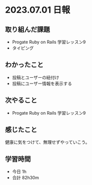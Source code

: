 # 2023.07.01 日報

## 取り組んだ課題
- Progate Ruby on Rails 学習レッスン9
- タイピング

## わかったこと
- 投稿とユーザーの紐付け
- 投稿にユーザー情報を表示する

## 次やること
- Progate Ruby on Rails 学習レッスン9

## 感じたこと
健康に気をつけて、無理せずやっていこう。

## 学習時間
- 今日 1h
- 合計 82h30m
